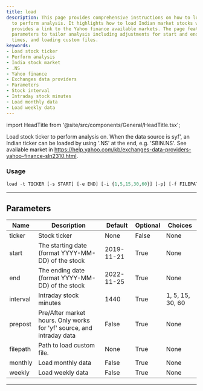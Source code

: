 ```yaml
---
title: load
description: This page provides comprehensive instructions on how to load stock tickers
  to perform analysis. It highlights how to load Indian market stocks with '.NS' and
  provides a link to the Yahoo finance available markets. The page features various
  parameters to tailor analysis including adjustments for start and end dates, interval
  times, and loading custom files.
keywords:
- Load stock ticker
- Perform analysis
- India stock market
- .NS
- Yahoo finance
- Exchanges data providers
- Parameters
- Stock interval
- Intraday stock minutes
- Load monthly data
- Load weekly data
---
```


import HeadTitle from '@site/src/components/General/HeadTitle.tsx';

<HeadTitle title="stocks/fa/load - Reference | OpenBB Terminal Docs" />

Load stock ticker to perform analysis on. When the data source is syf', an Indian ticker can be loaded by using '.NS' at the end, e.g. 'SBIN.NS'. See available market in https://help.yahoo.com/kb/exchanges-data-providers-yahoo-finance-sln2310.html.

### Usage

```python
load -t TICKER [-s START] [-e END] [-i {1,5,15,30,60}] [-p] [-f FILEPATH] [-m] [-w] [-r {ytd,1y,2y,5y,6m}]
```

---

## Parameters

| Name | Description | Default | Optional | Choices |
| ---- | ----------- | ------- | -------- | ------- |
| ticker | Stock ticker | None | False | None |
| start | The starting date (format YYYY-MM-DD) of the stock | 2019-11-21 | True | None |
| end | The ending date (format YYYY-MM-DD) of the stock | 2022-11-25 | True | None |
| interval | Intraday stock minutes | 1440 | True | 1, 5, 15, 30, 60 |
| prepost | Pre/After market hours. Only works for 'yf' source, and intraday data | False | True | None |
| filepath | Path to load custom file. | None | True | None |
| monthly | Load monthly data | False | True | None |
| weekly | Load weekly data | False | True | None |

---
